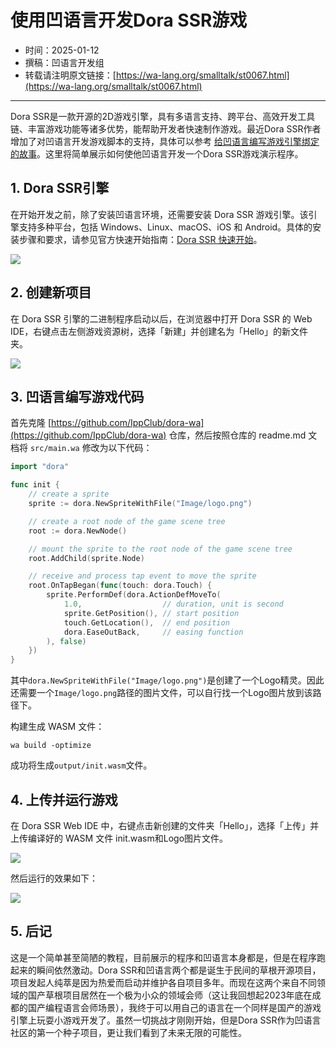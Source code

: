 # 使用凹语言开发Dora SSR游戏

- 时间：2025-01-12
- 撰稿：凹语言开发组
- 转载请注明原文链接：[https://wa-lang.org/smalltalk/st0067.html](https://wa-lang.org/smalltalk/st0067.html)

---

Dora SSR是一款开源的2D游戏引擎，具有多语言支持、跨平台、高效开发工具链、丰富游戏功能等诸多优势，能帮助开发者快速制作游戏。最近Dora SSR作者增加了对凹语言开发游戏脚本的支持，具体可以参考 [给凹语言编写游戏引擎绑定的故事](https://mp.weixin.qq.com/s/rk9LlKo2M8N5li9CNZrbhw)。这里将简单展示如何使他凹语言开发一个Dora SSR游戏演示程序。

## 1. Dora SSR引擎

在开始开发之前，除了安装凹语言环境，还需要安装 Dora SSR 游戏引擎。该引擎支持多种平台，包括 Windows、Linux、macOS、iOS 和 Android。具体的安装步骤和要求，请参见官方快速开始指南：[Dora SSR 快速开始](https://dora-ssr.net/zh-Hans/docs/tutorial/quick-start/)。

![](/st0067-01.png)

## 2. 创建新项目

在 Dora SSR 引擎的二进制程序启动以后，在浏览器中打开 Dora SSR 的 Web IDE，右键点击左侧游戏资源树，选择「新建」并创建名为「Hello」的新文件夹。

![](/st0067-02.png)

## 3. 凹语言编写游戏代码

首先克隆 [https://github.com/IppClub/dora-wa](https://github.com/IppClub/dora-wa) 仓库，然后按照仓库的 readme.md 文档将 `src/main.wa` 修改为以下代码：

```go
import "dora"

func init {
	// create a sprite
	sprite := dora.NewSpriteWithFile("Image/logo.png")

	// create a root node of the game scene tree
	root := dora.NewNode()

	// mount the sprite to the root node of the game scene tree
	root.AddChild(sprite.Node)

	// receive and process tap event to move the sprite
	root.OnTapBegan(func(touch: dora.Touch) {
		sprite.PerformDef(dora.ActionDefMoveTo(
			1.0,                  // duration, unit is second
			sprite.GetPosition(), // start position
			touch.GetLocation(),  // end position
			dora.EaseOutBack,     // easing function
		), false)
	})
}
```

其中`dora.NewSpriteWithFile("Image/logo.png")`是创建了一个Logo精灵。因此还需要一个`Image/logo.png`路径的图片文件，可以自行找一个Logo图片放到该路径下。

构建生成 WASM 文件：

```
wa build -optimize
```

成功将生成`output/init.wasm`文件。

## 4. 上传并运行游戏

在 Dora SSR Web IDE 中，右键点击新创建的文件夹「Hello」，选择「上传」并上传编译好的 WASM 文件 init.wasm和Logo图片文件。

![](/st0067-03.png)

然后运行的效果如下：

![](/st0067-04.png)

## 5. 后记

这是一个简单甚至简陋的教程，目前展示的程序和凹语言本身都是，但是在程序跑起来的瞬间依然激动。Dora SSR和凹语言两个都是诞生于民间的草根开源项目，项目发起人纯萃是因为热爱而启动并维护各自项目多年。而现在这两个来自不同领域的国产草根项目居然在一个极为小众的领域会师（这让我回想起2023年底在成都的国产编程语言会师场景），我终于可以用自己的语言在一个同样是国产的游戏引擎上玩耍小游戏开发了。虽然一切挑战才刚刚开始，但是Dora SSR作为凹语言社区的第一个种子项目，更让我们看到了未来无限的可能性。

